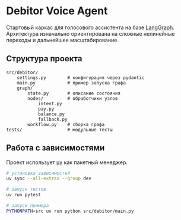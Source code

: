 # Debitor Voice Agent

Стартовый каркас для голосового ассистента на базе [LangGraph](https://github.com/langchain-ai/langgraph).
Архитектура изначально ориентирована на сложные нелинейные переходы и
дальнейшее масштабирование.

## Структура проекта

```
src/debitor/
    settings.py        # конфигурация через pydantic
    main.py            # пример запуска графа
    graph/
        state.py       # описание состояния
        nodes/         # обработчики узлов
            intent.py
            pay.py
            balance.py
            fallback.py
        workflow.py    # сборка графа
tests/                 # модульные тесты
```

## Работа с зависимостями

Проект использует [uv](https://github.com/astral-sh/uv) как пакетный менеджер.

```bash
# установка зависимостей
uv sync --all-extras --group dev

# запуск тестов
uv run pytest

# запуск примера
PYTHONPATH=src uv run python src/debitor/main.py
```
